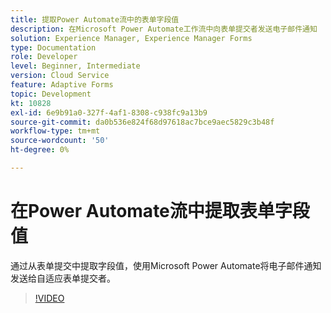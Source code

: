 ```yaml
---
title: 提取Power Automate流中的表单字段值
description: 在Microsoft Power Automate工作流中向表单提交者发送电子邮件通知
solution: Experience Manager, Experience Manager Forms
type: Documentation
role: Developer
level: Beginner, Intermediate
version: Cloud Service
feature: Adaptive Forms
topic: Development
kt: 10828
exl-id: 6e9b91a0-327f-4af1-8308-c938fc9a13b9
source-git-commit: da0b536e824f68d97618ac7bce9aec5829c3b48f
workflow-type: tm+mt
source-wordcount: '50'
ht-degree: 0%

---
```


# 在Power Automate流中提取表单字段值

通过从表单提交中提取字段值，使用Microsoft Power Automate将电子邮件通知发送给自适应表单提交者。

>[!VIDEO](https://video.tv.adobe.com/v/345957?quality=12&learn=on)
